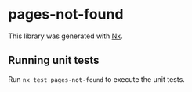 # pages-not-found

This library was generated with [Nx](https://nx.dev).

## Running unit tests

Run `nx test pages-not-found` to execute the unit tests.
